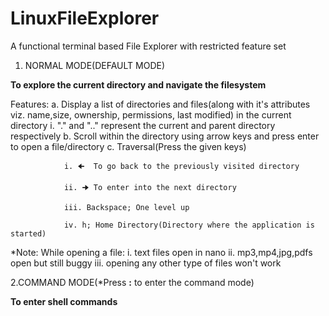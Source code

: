 # LinuxFileExplorer

A functional terminal based File Explorer with restricted feature set

1. NORMAL MODE(DEFAULT MODE)

**To explore the current directory and navigate the filesystem**

Features:
        a. Display a list of directories and files(along with it's attributes viz. name,size, ownership, permissions, last modified) in the current directory
               i. "." and ".." represent the current and parent directory respectively
        b. Scroll within the directory using arrow keys and press enter to open a file/directory
        c. Traversal(Press the given keys)
                
                i. 🠈  To go back to the previously visited directory
                
                ii. 🠊 To enter into the next directory
                
                iii. Backspace; One level up
                
                iv. h; Home Directory(Directory where the application is started)

*Note: While opening a file:
        i. text files open in nano
        ii. mp3,mp4,jpg,pdfs open but still buggy
        iii. opening any other type of files won't work 

2.COMMAND MODE(*Press **:** to enter the command mode)

**To enter shell commands**

